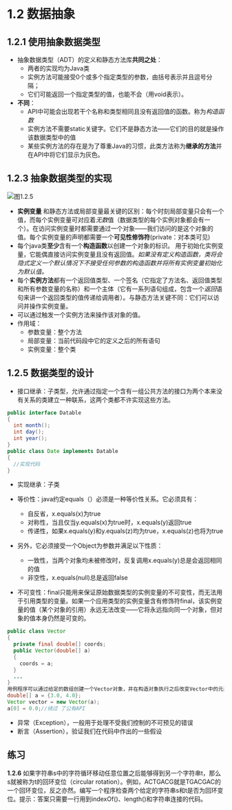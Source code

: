 # 1.2 数据抽象

## 1.2.1 使用抽象数据类型

- 抽象数据类型（ADT）的定义和静态方法库**共同之处**：
  - 两者的实现均为Java类
  - 实例方法可能接受0个或多个指定类型的参数，由括号表示并且逗号分隔；
  - 它们可能返回一个指定类型的值，也能不会（用void表示）。
- **不同**：
  - API中可能会出现若干个名称和类型相同且没有返回值的函数。称为*构造函数*
  - 实例方法不需要static关键字。它们不是静态方法——它们的目的就是操作该数据类型中的值
  - 某些实例方法的存在是为了尊重Java的习惯，此类方法称为**继承的方法**并在API中将它们显示为灰色。

## 1.2.3 抽象数据类型的实现

![图1.2.5](/assets/图1.2.5.png)
- **实例变量** 和静态方法或局部变量最关键的区别：每个时刻局部变量只会有一个值，而每个实例变量可对应着*无数*值（数据类型的每个实例对象都会有一个）。在访问实例变量时都需要通过一个对象——我们访问的是这个对象的值。每个实例变量的声明都需要一个**可见性修饰符**(private：对本类可见)
- 每个java类**至少**含有一个**构造函数**以创建一个对象的标识。 用于初始化实例变量，它能偶直接访问实例变量且没有返回值。*如果没有定义构造函数，类将会隐式定义一个默认情况下不接受任何参数的构造函数并将所有实例变量初始化为默认值。*
- 每个**实例方法**都有一个返回值类型、一个签名（它指定了方法名、返回值类型和所有参数变量的名称）和一个主体（它有一系列语句组成，包含一个*返回*语句来讲一个返回类型的值传递给调用者）。与静态方法关键不同：它们可以访问并操作实例变量。
- 可以通过触发一个实例方法来操作该对象的值。
- 作用域：
  - 参数变量：整个方法
  - 局部变量：当前代码段中它的定义之后的所有语句
  - 实例变量：整个类

## 1.2.5 数据类型的设计

- 接口继承：子类型，允许通过指定一个含有一组公共方法的接口为两个本来没有关系的类建立一种联系，这两个类都不许实现这些方法。

``` java
public interface Datable
{
  int month();
  int day();
  int year();
}
public class Date implements Datable
{
  //实现代码
}
```

- 实现继承：子类
- 等价性：java约定equals（）必须是一种等价性关系。它必须具有：
  - 自反省，x.equals(x)为true
  - 对称性，当且仅当y.equals(x)为true时，x.equals(y)返回true
  - 传递性，如果x.equals(y)和y.equals(z)均为true，x.equals(z)也将为true

- 另外，它必须接受一个Object为参数并满足以下性质：
  - 一致性，当两个对象均未被修改时，反复调用x.equals(y)总是会返回相同的值
  - 非空性，x.equals(null)总是返回false
- 不可变性：final只能用来保证原始数据类型的实例变量的不可变性，而无法用于引用类型的变量。如果一个应用类型的实例变量含有修饰符final，该实例变量的值（某个对象的引用）永远无法改变——它将永远指向同一个对象，但对象的值本身仍然是可变的。

``` java
public class Vector
{
  private final double[] coords;
  public Vector(double[] a)
  {
    coords = a;
  }
  ...
}
用例程序可以通过给定的数组创建一个Vector对象，并在构造对象执行之后改变Vector中的元素的值：
double[] a = {3.0, 4.0};
Vector vector = new Vector(a);
a[0] = 0.0;//绕过 了公有API
```

- 异常（Exception），一般用于处理不受我们控制的不可预见的错误
- 断言（Assertion），验证我们在代码中作出的一些假设

## 练习

**1.2.6** 如果字符串s中的字符循环移动任意位置之后能够得到另一个字符串t，那么s就被称为t的回环变位（circular rotation）。例如，ACTGACG就是TGACGAC的一个回环变位，反之亦然。编写一个程序检查两个给定的字符串s和t是否为回环变位。提示：答案只需要一行用到indexOf()、length()和字符串连接的代码。
